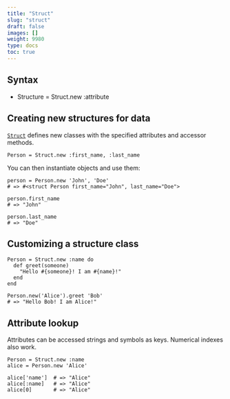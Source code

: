 ```yaml
---
title: "Struct"
slug: "struct"
draft: false
images: []
weight: 9980
type: docs
toc: true
---
```


## Syntax
- Structure = Struct.new :attribute

## Creating new structures for data
[`Struct`][Struct] defines new classes with the specified attributes and accessor methods.

    Person = Struct.new :first_name, :last_name

You can then instantiate objects and use them:

    person = Person.new 'John', 'Doe'
    # => #<struct Person first_name="John", last_name="Doe">

    person.first_name
    # => "John"

    person.last_name
    # => "Doe"

[Struct]: http://ruby-doc.org/core/Struct.html

## Customizing a structure class
    Person = Struct.new :name do
      def greet(someone)
        "Hello #{someone}! I am #{name}!"
      end
    end

    Person.new('Alice').greet 'Bob'
    # => "Hello Bob! I am Alice!"

## Attribute lookup
Attributes can be accessed strings and symbols as keys. Numerical indexes also work.

    Person = Struct.new :name
    alice = Person.new 'Alice'

    alice['name']  # => "Alice"
    alice[:name]   # => "Alice"
    alice[0]       # => "Alice"

